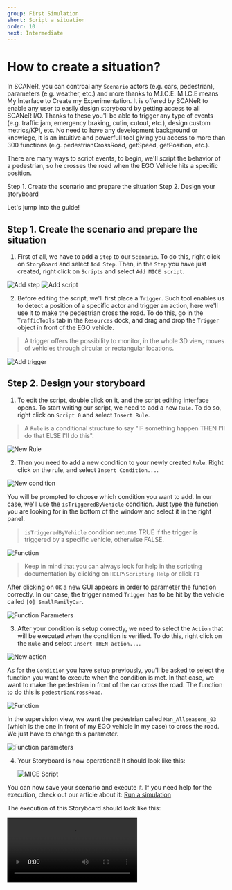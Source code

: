 ```yaml
---
group: First Simulation
short: Script a situation
order: 10
next: Intermediate
---
```


# How to create a situation?

In SCANeR, you can controal any `Scenario` actors (e.g. cars, pedestrian), parameters (e.g. weather, etc.) and more thanks to M.I.C.E.
M.I.C.E means My Interface to Create my Experimentation. It is offered by SCANeR to enable any user to easily design storyboard by getting access to all SCANeR I/O.
Thanks to these you'll be able to trigger any type of events (e.g. traffic jam, emergency braking, cutin, cutout, etc.), design custom metrics/KPI, etc.
No need to have any development background or knowlege, it is an intuitive and powerfull tool giving you access to more than 300 functions (e.g. pedestrianCrossRoad, getSpeed, getPosition, etc.).

There are many ways to script events, to begin, we'll script the behavior of a pedestrian, so he crosses the road when the EGO Vehicle hits a specific position.

Step 1. Create the scenario and prepare the situation
Step 2. Design your storyboard

Let's jump into the guide!

## Step 1. Create the scenario and prepare the situation

1. First of all, we have to add a `Step` to our `Scenario`. To do this, right click on `StoryBoard` and select `Add Step`. Then, in the `Step` you have just created, right click on `Scripts` and select `Add MICE script`.

![Add step](./assets/New_Step.png) ![Add script](./assets/New_Script.png)

2. Before editing the script, we'll first place a `Trigger`. Such tool enables us to detect a position of a specific actor and trigger an action, here we'll use it to make the pedestrian cross the road. To do this, go in the `TrafficTools` tab in the `Resources` dock, and drag and drop the `Trigger` object in front of the EGO vehicle.

> A trigger offers the possibility to monitor, in the whole 3D view, moves of vehicles through circular or rectangular locations. 

![Add trigger](./assets/Add_Trigger.png)

## Step 2. Design your storyboard

1. To edit the script, double click on it, and the script editing interface opens. To start writing our script, we need to add a new `Rule`. To do so, right click on `Script 0` and select `Insert Rule`.

> A `Rule` is a conditional structure to say "IF something happen THEN I'll do that ELSE I'll do this". 

![New Rule](./assets/New_Rule.png)

2. Then you need to add a new condition to your newly created `Rule`. Right click on the rule, and select `Insert Condition...`.

![New condition](./assets/New_Condition.png)

You will be prompted to choose which condition you want to add. In our case, we'll use the `isTriggeredByVehicle` condition. Just type the function you are looking for in the bottom of the window and select it in the right panel.
   
> `isTriggeredByVehicle` condition returns TRUE if the trigger is triggered by a specific vehicle, otherwise FALSE. 

![Function](./assets/New_Condition_1.png)

> Keep in mind that you can always look for help in the scripting documentation by clicking on `HELP\Scripting Help` or click `F1`

After clicking on `OK` a new GUI appears in order to parameter the function correctly. In our case, the trigger named `Trigger` has to be hit by the vehicle called `[0] SmallFamilyCar`.

![Function Parameters](./assets/New_Condition_2.png)

3. After your condition is setup correctly, we need to select the `Action` that will be executed when the condition is verified. To do this, right click on the `Rule` and select `Insert THEN action...`. 

![New action](./assets/New_Action.png)

As for the `Condition` you have setup previously, you'll be asked to select the function you want to execute when the condition is met. In that case, we want to make the pedestrian in front of the car cross the road. The function to do this is `pedestrianCrossRoad`.

![Function](./assets/New_Action_1.png)

In the supervision view, we want the pedestrian called `Man_Allseasons_03` (which is the one in front of my EGO vehicle in my case) to cross the road. We just have to change this parameter.

![Function parameters](./assets/New_Action_2.png)

4. Your Storyboard is now operational! It should look like this:

   ![MICE Script](./assets/Script_Result.png)

You can now save your scenario and execute it. If you need help for the execution, check out our article about it: [Run a simulation](../HT_Run_a_simulation_good_practices/HT_Run_a_simulation_good_practices.md)

The execution of this Storyboard should look like this:

<video src="./assets/Crossing.mp4" controls="controls" style="max-width: 730px;"></video> 
